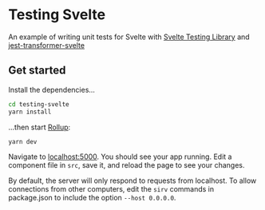 # Testing Svelte

An example of writing unit tests for Svelte with [Svelte Testing Library](https://github.com/testing-library/svelte-testing-library) and [jest-transformer-svelte](https://github.com/rspieker/jest-transform-svelte)

## Get started

Install the dependencies...

```bash
cd testing-svelte
yarn install
```

...then start [Rollup](https://rollupjs.org):

```bash
yarn dev
```

Navigate to [localhost:5000](http://localhost:5000). You should see your app running. Edit a component file in `src`, save it, and reload the page to see your changes.

By default, the server will only respond to requests from localhost. To allow connections from other computers, edit the `sirv` commands in package.json to include the option `--host 0.0.0.0`.
